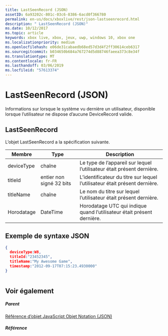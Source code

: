 ```yaml
---
title: LastSeenRecord (JSON)
assetID: 6a93202c-801c-03c6-8386-6acd0f366780
permalink: en-us/docs/xboxlive/rest/json-lastseenrecord.html
description: " LastSeenRecord (JSON)"
ms.date: 10/12/2017
ms.topic: article
keywords: xbox live, xbox, jeux, uwp, windows 10, xbox one
ms.localizationpriority: medium
ms.openlocfilehash: e06de31cabaedb68ed57d3d4f2ff30614ceb6317
ms.sourcegitcommit: b034650b684a767274d5d88746faeea373c8e34f
ms.translationtype: MT
ms.contentlocale: fr-FR
ms.lasthandoff: 03/06/2019
ms.locfileid: "57613374"
---
```

# <a name="lastseenrecord-json"></a>LastSeenRecord (JSON)
Informations sur lorsque le système vu dernière un utilisateur, disponible lorsque l’utilisateur ne dispose d’aucune DeviceRecord valide. 
<a id="ID4EN"></a>

 
## <a name="lastseenrecord"></a>LastSeenRecord
 
L’objet LastSeenRecord a la spécification suivante.
 
| Membre| Type| Description| 
| --- | --- | --- | 
| deviceType| chaîne| Le type de l’appareil sur lequel l’utilisateur était présent dernière.| 
| titleId| entier non signé 32 bits| L’identificateur du titre sur lequel l’utilisateur était présent dernière.| 
| titleName| chaîne| Le nom du titre sur lequel l’utilisateur était présent dernière.| 
| Horodatage| DateTime| Horodatage UTC qui indique quand l’utilisateur était présent dernière.| 
  
<a id="ID4EHC"></a>

 
## <a name="sample-json-syntax"></a>Exemple de syntaxe JSON
 

```json
{
  deviceType:W8,    
  titleId:"23452345",
  titleName:"My Awesome Game",
  timestamp:"2012-09-17T07:15:23.4930000"
}
    
```

  
<a id="ID4EQC"></a>

 
## <a name="see-also"></a>Voir également
 
<a id="ID4ESC"></a>

 
##### <a name="parent"></a>Parent 

[Référence d’objet JavaScript Objet Notation (JSON)](atoc-xboxlivews-reference-json.md)

  
<a id="ID4E5C"></a>

 
##### <a name="reference"></a>Référence   